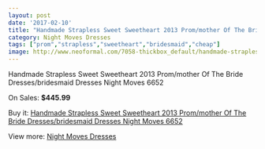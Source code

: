 ```yaml
---
layout: post
date: '2017-02-10'
title: "Handmade Strapless Sweet Sweetheart 2013 Prom/mother Of The Bride Dresses/bridesmaid Dresses Night Moves 6652"
category: Night Moves Dresses
tags: ["prom","strapless","sweetheart","bridesmaid","cheap"]
image: http://www.neoformal.com/7058-thickbox_default/handmade-strapless-sweet-sweetheart-2013-prom-mother-of-the-bride-dresses-bridesmaid-dresses-night-moves-6652.jpg
---
```

Handmade Strapless Sweet Sweetheart 2013 Prom/mother Of The Bride Dresses/bridesmaid Dresses Night Moves 6652

On Sales: **$445.99**
<a href="https://www.neoformal.com/en/night-moves-dresses/2527-handmade-strapless-sweet-sweetheart-2013-prom-mother-of-the-bride-dresses-bridesmaid-dresses-night-moves-6652.html"><amp-img layout="responsive" width="600" height="600" src="//www.neoformal.com/7058-thickbox_default/handmade-strapless-sweet-sweetheart-2013-prom-mother-of-the-bride-dresses-bridesmaid-dresses-night-moves-6652.jpg" alt="Handmade Strapless Sweet Sweetheart 2013 Prom/mother Of The Bride Dresses/bridesmaid Dresses Night Moves 6652 0" /></a>
<a href="https://www.neoformal.com/en/night-moves-dresses/2527-handmade-strapless-sweet-sweetheart-2013-prom-mother-of-the-bride-dresses-bridesmaid-dresses-night-moves-6652.html"><amp-img layout="responsive" width="600" height="600" src="//www.neoformal.com/7059-thickbox_default/handmade-strapless-sweet-sweetheart-2013-prom-mother-of-the-bride-dresses-bridesmaid-dresses-night-moves-6652.jpg" alt="Handmade Strapless Sweet Sweetheart 2013 Prom/mother Of The Bride Dresses/bridesmaid Dresses Night Moves 6652 1" /></a>
<a href="https://www.neoformal.com/en/night-moves-dresses/2527-handmade-strapless-sweet-sweetheart-2013-prom-mother-of-the-bride-dresses-bridesmaid-dresses-night-moves-6652.html"><amp-img layout="responsive" width="600" height="600" src="//www.neoformal.com/7060-thickbox_default/handmade-strapless-sweet-sweetheart-2013-prom-mother-of-the-bride-dresses-bridesmaid-dresses-night-moves-6652.jpg" alt="Handmade Strapless Sweet Sweetheart 2013 Prom/mother Of The Bride Dresses/bridesmaid Dresses Night Moves 6652 2" /></a>

Buy it: [Handmade Strapless Sweet Sweetheart 2013 Prom/mother Of The Bride Dresses/bridesmaid Dresses Night Moves 6652](https://www.neoformal.com/en/night-moves-dresses/2527-handmade-strapless-sweet-sweetheart-2013-prom-mother-of-the-bride-dresses-bridesmaid-dresses-night-moves-6652.html "Handmade Strapless Sweet Sweetheart 2013 Prom/mother Of The Bride Dresses/bridesmaid Dresses Night Moves 6652")

View more: [Night Moves Dresses](https://www.neoformal.com/en/23-night-moves-dresses "Night Moves Dresses")